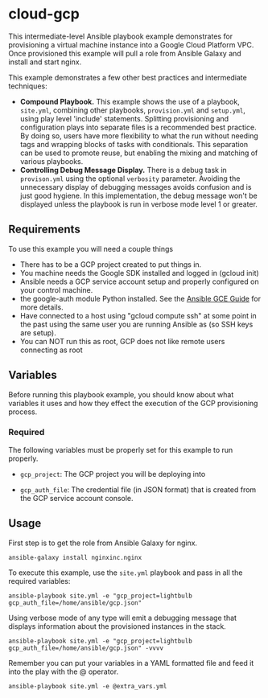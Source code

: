# cloud-gcp

This intermediate-level Ansible playbook example demonstrates for provisioning a virtual machine instance into a Google Cloud Platform VPC. Once provisioned this example will pull a role from Ansible Galaxy and install and start nginx.

This example demonstrates a few other best practices and intermediate techniques:

* **Compound Playbook.** This example shows the use of a playbook, `site.yml`, combining other playbooks, `provision.yml` and `setup.yml`, using play level 'include' statements. Splitting provisioning and configuration plays into separate files is a recommended best practice. By doing so, users have more flexibility to what the run without needing tags and wrapping blocks of tasks with conditionals. This separation can be used to promote reuse, but enabling the mixing and matching of various playbooks.
* **Controlling Debug Message Display.** There is a debug task in `provison.yml` using the optional `verbosity` parameter. Avoiding the unnecessary display of debugging messages avoids confusion and is just good hygiene. In this implementation, the debug message won't be displayed unless the playbook is run in verbose mode level 1 or greater.

## Requirements

To use this example you will need a couple things

* There has to be a GCP project created to put things in.
* You machine needs the Google SDK installed and logged in (gcloud init)
* Ansible needs a GCP service account setup and properly configured on your control machine.
* the google-auth module Python installed. See the [Ansible GCE Guide](https://docs.ansible.com/ansible/latest/scenario_guides/guide_gce.html) for more details.
* Have connected to a host using "gcloud compute ssh" at some point in the past using the same user you are running Ansible as (so SSH keys are setup).
* You can NOT run this as root, GCP does not like remote users connecting as root


## Variables

Before running this playbook example, you should know about what variables it uses and how they effect the execution of the GCP provisioning process.

### Required

The following variables must be properly set for this example to run properly.

* `gcp_project`: The GCP project you will be deploying into

* `gcp_auth_file`: The credential file (in JSON format) that is created from the GCP service account console.

## Usage

First step is to get the role from Ansible Galaxy for nginx.

```
ansible-galaxy install nginxinc.nginx
```

To execute this example, use the `site.yml` playbook and pass in all the required variables:

```
ansible-playbook site.yml -e "gcp_project=lightbulb gcp_auth_file=/home/ansible/gcp.json"
```

Using verbose mode of any type will emit a debugging message that displays information about the provisioned instances in the stack.

```
ansible-playbook site.yml -e "gcp_project=lightbulb gcp_auth_file=/home/ansible/gcp.json" -vvvv
```

Remember you can put your variables in a YAML formatted file and feed it into the play with the @ operator.

```
ansible-playbook site.yml -e @extra_vars.yml
```

